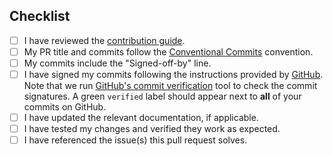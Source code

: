 ## Checklist
<!-- Go over following points. check them with an `x` if they do apply, (they turn into clickable checkboxes once the PR is submitted, so no need to do everything at once)

-->

- [ ] I have reviewed the [contribution guide](../CONTRIBUTING.md).
- [ ] My PR title and commits follow the [Conventional Commits](https://www.conventionalcommits.org/en/v1.0.0/) convention.
- [ ] My commits include the "Signed-off-by" line.
- [ ] I have signed my commits following the instructions provided by [GitHub](https://docs.github.com/en/authentication/managing-commit-signature-verification/signing-commits). Note that we run [GitHub's commit verification](https://docs.github.com/en/authentication/managing-commit-signature-verification/about-commit-signature-verification) tool to check the commit signatures. A green `verified` label should appear next to **all** of your commits on GitHub.
- [ ] I have updated the relevant documentation, if applicable.
- [ ] I have tested my changes and verified they work as expected.
- [ ] I have referenced the issue(s) this pull request solves.
